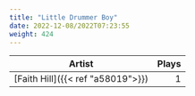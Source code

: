 ```yaml
---
title: "Little Drummer Boy"
date: 2022-12-08/2022T07:23:55
weight: 424
---
```




 Artist | Plays 
----- | -----:
[Faith Hill]({{< ref "a58019">}}) | 1
